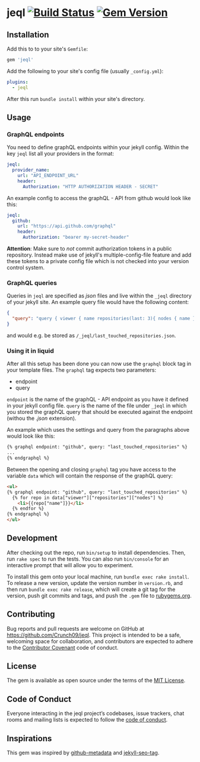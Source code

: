 # jeql [![Build Status](https://travis-ci.org/Crunch09/jeql.svg?branch=master)](https://travis-ci.org/Crunch09/jeql) [![Gem Version](https://badge.fury.io/rb/jeql.svg)](https://badge.fury.io/rb/jeql)

## Installation

Add this to to your site's `Gemfile`:

  ```ruby
  gem 'jeql'
  ```

Add the following to your site's config file (usually `_config.yml`):

  ```yml
  plugins:
    - jeql
  ```
After this run `bundle install` within your site's directory.


## Usage

### GraphQL endpoints

You need to define graphQL endpoints within your jekyll config. Within the key
`jeql` list all your providers in the format:
```yml
jeql:
  provider_name:
    url: "API_ENDPOINT_URL"
    header:
      Authorization: "HTTP AUTHORIZATION HEADER - SECRET"
```
An example config to access the graphQL - API from github would look like this:
```yml
jeql:
  github:
    url: "https://api.github.com/graphql"
    header:
      Authorization: "bearer my-secret-header"
```
**Attention**: Make sure to *not* commit authorization tokens in a public repository.
Instead make use of jekyll's multiple-config-file feature and add these tokens to a
private config file which is not checked into your version control system.

### GraphQL queries

Queries in `jeql` are specified as *json* files and live within the `_jeql` directory
of your jekyll site.
An example query file would have the following content:
```json
{
  "query": "query { viewer { name repositories(last: 3){ nodes { name }} }}"
}
```
and would e.g. be stored as `/_jeql/last_touched_repositories.json`.

### Using it in liquid

After all this setup has been done you can now use the `graphql` block tag in your
template files.
The `graphql` tag expects two parameters:
- endpoint
- query

`endpoint` is the name of the graphQL - API endpoint as you have it defined in your
jekyll config file. `query` is the name of the file under `_jeql` in which you stored
the graphQL query that should be executed against the endpoint (withou the *.json* extension).

An example which uses the settings and query from the paragraphs above would look like this:
```html
{% graphql endpoint: "github", query: "last_touched_repositories" %}
...
{% endgraphql %}
```
Between the opening and closing `graphql` tag you have access to the variable `data`
which will contain the response of the graphQL query:
```html
<ul>
{% graphql endpoint: "github", query: "last_touched_repositories" %}
  {% for repo in data["viewer"]["repositories"]["nodes"] %}
    <li>{{repo["name"]}}</li>
  {% endfor %}
{% endgraphql %}
</ul>
```

## Development

After checking out the repo, run `bin/setup` to install dependencies. Then, run `rake spec` to run the tests. You can also run `bin/console` for an interactive prompt that will allow you to experiment.

To install this gem onto your local machine, run `bundle exec rake install`. To release a new version, update the version number in `version.rb`, and then run `bundle exec rake release`, which will create a git tag for the version, push git commits and tags, and push the `.gem` file to [rubygems.org](https://rubygems.org).

## Contributing

Bug reports and pull requests are welcome on GitHub at https://github.com/Crunch09/jeql. This project is intended to be a safe, welcoming space for collaboration, and contributors are expected to adhere to the [Contributor Covenant](http://contributor-covenant.org) code of conduct.

## License

The gem is available as open source under the terms of the [MIT License](https://opensource.org/licenses/MIT).

## Code of Conduct

Everyone interacting in the jeql project’s codebases, issue trackers, chat rooms and mailing lists is expected to follow the [code of conduct](https://github.com/Crunch09/jeql/blob/master/CODE_OF_CONDUCT.md).

## Inspirations

This gem was inspired by [github-metadata](https://github.com/jekyll/github-metadata) and
[jekyll-seo-tag](https://github.com/jekyll/jekyll-seo-tag).
